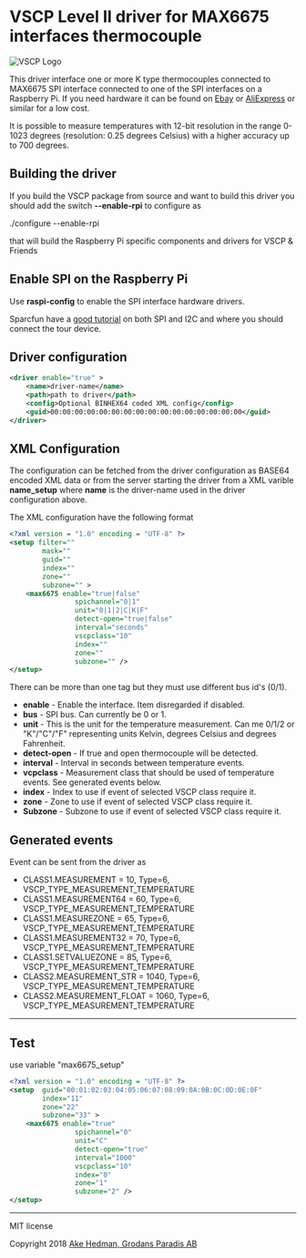 # VSCP Level II driver for MAX6675 interfaces thermocouple

![VSCP Logo](https://www.vscp.org/images/logo_200.png)

This driver interface one or more K type thermocouples connected to MAX6675 SPI interface connected to one of the SPI interfaces on a Raspberry Pi. If you need hardware it can be found on [Ebay](https://www.ebay.com/itm/NEW-MAX6675-Module-K-Type-Thermocouple-Temperature-Sensor-Arduino-/272321510687) or [AliExpress](https://www.aliexpress.com/item/MAX6675-Module-K-Type-Thermocouple-Thermocouple-Senso-Temperature-Degrees-Module-for-arduino/32841448771.html?spm=2114.search0204.3.1.371980b8u1Rknu&ws_ab_test=searchweb0_0,searchweb201602_1_10065_10068_318_319_10546_317_10548_10696_450_10084_10083_10618_452_535_534_533_10307_10820_532_10303_204_10059_10884_323_10887_100031_320_10103_448_449,searchweb201603_60,ppcSwitch_0_ppcChannel&algo_expid=cf22e2e5-120a-4654-8619-09600ef8612e-0&algo_pvid=cf22e2e5-120a-4654-8619-09600ef8612e&transAbTest=ae803_5) or similar for a low cost. 

It is possible to measure temperatures with 12-bit resolution in the range 0-1023 degrees (resolution: 0.25 degrees Celsius) with a higher accuracy up to 700 degrees.

## Building the driver
If you build the VSCP package from source and want to build this driver you should add the switch **--enable-rpi** to configure as

  ./configure --enable-rpi

 that will build the Raspberry Pi specific components and drivers for VSCP & Friends 

## Enable SPI on the Raspberry Pi
Use **raspi-config** to enable the SPI interface hardware drivers.

Sparcfun have a [good tutorial]((https://learn.sparkfun.com/tutorials/raspberry-pi-spi-and-i2c-tutorial/all)) on both SPI and I2C and where you should connect the tour device.

## Driver configuration

```xml
<driver enable="true" >
    <name>driver-name</name>
    <path>path to driver</path>
    <config>Optional BINHEX64 coded XML config</config>
    <guid>00:00:00:00:00:00:00:00:00:00:00:00:00:00:00:00</guid>
</driver>
```

## XML Configuration

The configuration can be fetched from the driver configuration as BASE64 encoded XML data or from the server starting the driver from a XML varible **name_setup** where **name** is the driver-name used in the driver configuration above.

The XML configuration have the following format

```xml
<?xml version = "1.0" encoding = "UTF-8" ?>
<setup filter=""
        mask=""
        guid=""
        index="" 
        zone="" 
        subzone="" >
    <max6675 enable="true|false" 
                spichannel="0|1" 
                unit="0|1|2|C|K|F" 
                detect-open="true|false"
                interval="seconds" 
                vscpclass="10" 
                index="" 
                zone="" 
                subzone="" />
</setup>
```

There can be more than one <interface> tag but they must use different bus id's (0/1).

 * **enable** - Enable the interface. Item disregarded if disabled. 
 * **bus** - SPI bus. Can currently be 0 or 1.
 * **unit** - This is the unit for the temperature measurement. Can me 0/1/2 or "K"/"C"/"F" representing units Kelvin, degrees Celsius and degrees Fahrenheit.
 * **detect-open** - If true and open thermocouple will be detected.
 * **interval** - Interval in seconds between temperature events.
 * **vcpclass** - Measurement class that should be used of temperature events. See generated events below.
 * **index** - Index to use if event of selected VSCP class require it.
 * **zone** - Zone to use if event of selected VSCP class require it.
 * **Subzone** - Subzone to use if event of selected VSCP class require it.

## Generated events

Event can be sent from the driver as

 * CLASS1.MEASUREMENT = 10, Type=6, VSCP_TYPE_MEASUREMENT_TEMPERATURE 
 * CLASS1.MEASUREMENT64 = 60, Type=6, VSCP_TYPE_MEASUREMENT_TEMPERATURE
 * CLASS1.MEASUREZONE = 65, Type=6, VSCP_TYPE_MEASUREMENT_TEMPERATURE
 * CLASS1.MEASUREMENT32 = 70, Type=6, VSCP_TYPE_MEASUREMENT_TEMPERATURE
 * CLASS1.SETVALUEZONE = 85, Type=6, VSCP_TYPE_MEASUREMENT_TEMPERATURE
 * CLASS2.MEASUREMENT_STR = 1040, Type=6, VSCP_TYPE_MEASUREMENT_TEMPERATURE
 * CLASS2.MEASUREMENT_FLOAT = 1060, Type=6, VSCP_TYPE_MEASUREMENT_TEMPERATURE

---

## Test 

use variable "max6675_setup"

```xml
<?xml version = "1.0" encoding = "UTF-8" ?>
<setup  guid="00:01:02:03:04:05:06:07:08:09:0A:0B:0C:0D:0E:0F"
        index="11" 
        zone="22" 
        subzone="33" >
    <max6675 enable="true" 
                spichannel="0" 
                unit="C" 
                detect-open="true"
                interval="1000" 
                vscpclass="10" 
                index="0" 
                zone="1" 
                subzone="2" />
</setup>
```

---

MIT license

Copyright 2018 [Ake Hedman, Grodans Paradis AB](akhe@grodansparadis.com)